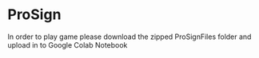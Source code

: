 # ProSign
In order to play game please download the zipped ProSignFiles folder and upload in to Google Colab Notebook
